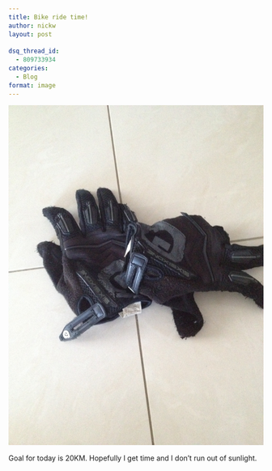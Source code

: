 ```yaml
---
title: Bike ride time!
author: nickw
layout: post

dsq_thread_id:
  - 809733934
categories:
  - Blog
format: image
---
```


<img class="img-responsive" src="/static/legacy/2012/08/IMG_0928.jpg" alt="20120818-155715.jpg" />

Goal for today is 20KM. Hopefully I get time and I don&#8217;t run out of sunlight.

